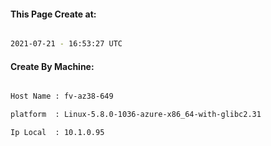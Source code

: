 
   
#### This Page Create at:

```bash

2021-07-21 - 16:53:27 UTC

```

#### Create By Machine:

```bash

Host Name : fv-az38-649

platform  : Linux-5.8.0-1036-azure-x86_64-with-glibc2.31

Ip Local  : 10.1.0.95

```

